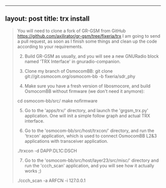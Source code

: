 
---
layout: post
title: trx install
---

>   You will need to clone a fork of GR-GSM from GitHub
>  https://github.com/axilirator/gr-gsm/tree/fixeria/trx
>  I am going to send a pull request, as soon as I finish
>  some things and clean up the code according to your
>  requirements.
>
>   2) Build GR-GSM as usually, and you will see a new GNURadio
>  block named 'TRX Interface' in gnuradio-companion.
>
>   3) Clone my branch of OsmocomBB:
>  git clone git://git.osmocom.org/osmocom-bb -b fixeria/sdr_phy
>
>   4) Make sure you have a fresh version of libosmocore, and build
>  OsmocomBB without firmware (we don't need it anymore):
>
>  cd osmocom-bb/src/
>  make nofirmware
>
>   5) Go to the 'apps/trx/' directory, and launch the 'grgsm_trx.py'
>  application. One will init a simple follow graph and actual
>  TRX interface.
>
>   6) Go to the 'osmocom-bb/src/host/trxcon/' directory, and run
>  the 'trxcon' application, which is used to connect OsmocomBB
>  L2&3 applications with transceiver application.
>
>  ./trxcon -d DAPP:DL1C:DSCH
>
>   7) Go to the 'osmocom-bb/src/host/layer23/src/misc/' directory
>  and run the 'ccch_scan' application, and you will see how
>  it actually works ;)
>
>  ./ccch_scan -a ARFCN -i 127.0.0.1
